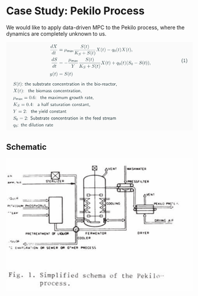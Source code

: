 # Case Study: Pekilo Process

We would like to apply data-driven MPC to the Pekilo process, where the dynamics are completely unknown to us.

![Schematic of the process](figures/equations.png)

## Schematic

![Schematic of the process](figures/schematic.png)
